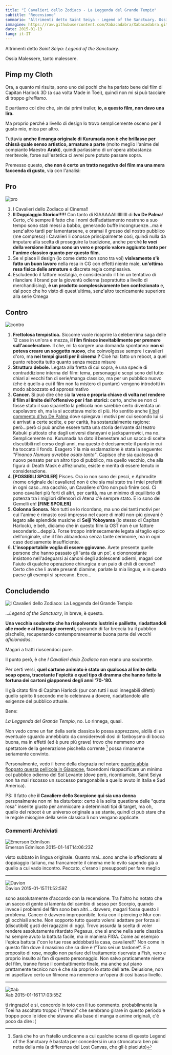 ```yaml
---
title: "I Cavalieri dello Zodiaco - La Leggenda del Grande Tempio"
subtitle: "Recensione"
sommario: "Altrimenti detto Saint Seiya - Legend of the Sanctuary. Ossia Malessere, tanto malessere."
immagine: https://raw.githubusercontent.com/Xabacadabra/Xabacadabra.github.io/master/images/legend-of-the-sanctuary.jpg
date: 2015-01-13
lang: it-IT
---
```


Altrimenti detto _Saint Seiya: Legend of the Sanctuary._

Ossia Malessere, tanto malessere.

## Pimp my Cloth

Ora, a quanto mi risulta, sono uno dei pochi che ha parlato bene del film di Capitan Harlock 3D (a sua volta Made in Toei), quindi non mi si può tacciare di troppo _girellismo_.

E partiamo col dire che, sin dai primi trailer, **io, a questo film, non davo una lira.**

Ma proprio perché a livello di design lo trovo semplicemente osceno per il gusto mio, mica per altro.

Tuttavia **anche il manga originale di Kurumada non è che brillasse per chissà quale senso artistico, armature a parte** (molto meglio l'anime del compianto Maestro **Araki**), quindi parlassimo di un'opera abbastanza meritevole, forse sull'estetica ci avrei pure potuto passare sopra.

Premesso questo, **che non è certo un tratto negativo del film ma una mera faccenda di gusto**, via con l'analisi:

## Pro

<img src='https://4.bp.blogspot.com/-qSEZBiis85o/VLVe-HPjLMI/AAAAAAAALTQ/5KEEIReCYvA/s1600/4281.jpg' alt='pro'>

1. I Cavalieri dello Zodiaco al Cinema!!
2. **Il Doppiaggio Storico!!!!!** Con tanto di KIAAAAAIIIIIIIIIII di **Ivo De Palma**! Certo, c'è sempre il fatto che i nomi dell'adattamento nostrano a suo tempo sono stati messi a babbo, generando buffe incongruenze...ma è senz'altro tardi per lamentarsene, e oramai il grosso del nostro pubblico (me compreso) i Cavalieri li conosce principalmente così, quindi nulla da imputare alla scelta di proseguire la tradizione, anche perché **le voci della versione italiana sono un vero e proprio valore aggiunto tanto per l'anime classico quanto per questo film.**
3. Se vi piace il design (io come detto non sono tra voi) **visivamente s'è fatto un buon lavoro** nella resa in CG con effetti niente male, **un'ottima resa fisica delle armature** e discreta regia complessiva.
4. Escludendo il fattore nostalgia, e considerando il film un tentativo di rilanciare il brand per la gioventù odierna (soprattutto a livello di merchandising), **è un prodotto complessivamente ben confezionato** e, dal poco che ho visto di quest'ultima, senz'altro tecnicamente superiore alla serie Omega

## Contro

<img src='https://2.bp.blogspot.com/-4XKRcIqHBf4/VLVfGXvVJNI/AAAAAAAALTY/QuIWJnQcFzk/s1600/4282.jpg' alt='contro'>

1. **Frettolosa tempistica.** Siccome vuole ricoprire la celeberrima saga delle 12 case in un'ora e mezza, **il film finisce inevitabilmente per premere sull'acceleratore.** Il che, mi fa sorgere una domanda spontanea: **non si poteva creare un soggetto nuovo**, che coinvolgesse sempre i cavalieri d'oro, ma **nei tempi giusti per il cinema ?** Cioè hai fatto un reboot, a quel punto rebootta tutto quanto senza mezze misure
2. **Struttura debole.** Legata alla fretta di cui sopra, è una specie di contraddizione interna del film: tema, personaggi e scopi sono del tutto chiari ai vecchi fan di serie/manga classico, ma per un pubblico nuovo (che è quello a cui il film non fa mistero di puntare) vengono introdotti in modo abbozzato ed approssimativo
3. **Cancer.** Si può dire che sia **la vera e propria chiave di volta nel rendere il film al limite dell'offensivo per i fan storici:** certo, anche se non ci fosse stato il suo siparietto la pellicola non sarebbe certo diventata un capolavoro eh, ma la si accettava molto di più. Ho sentito anche [il bel commento d'Ivo De Palma](https://www.youtube.com/watch?v=BWN1cM8Jgmk) dove spiegava i motivi per cui secondo lui si è arrivati a certe scelte, e per carità, ha sostanzialmente ragione: però...però ci può anche essere tutta una storia derivante dal teatro Kabuki piuttosto che dagli universi disneyani e jacksparrowici, ma no. Semplicemente no. Kurumada ha dato il benestare ad un sacco di scelte discutibili nel corso degli anni, ma questo è decisamente il punto in cui ha toccato il fondo. Esagero ? la mia esclamazione è stata la seguente: _"Financo Nomura avrebbe osato tanto"_. Capisco che sia qualcosa di nuovo pensato per un altro tipo di pubblico, ma quello vecchio, che alla figura di Death Mask è affezionato, esiste e merita di essere tenuto in considerazione.
4. **[POSSIBILI SPOILER]** Pisces. Ora io non sono dei pesci, e Aphrodite (nome originale del cavaliere) non è che sia mai stato tra i miei preferiti in ogni caso...ma cacchio, un Cavaliere d'Oro non può finire così. Ci sono cavalieri più forti di altri, per carità, ma un minimo di equilibrio di potenza tra i migliori difensori di Atena c'è sempre stato. E io sono dei Gemelli eh! **[FINE SPOILER]**
5. **Colonna Sonora.** Non tutti se lo ricordano, ma uno dei tanti motivi per cui l'anime è rimasto così impresso nel cuore di molti non-più giovani è legato alle splendide musiche di **Seiji Yokoyama** (lo stesso di Capitan Harlock), e beh, diciamo che in questo film la OST non è un fattore secondario...deppiù. Forse troppo intrinsecamente legata al taglio epico dell'originale, che il film abbandona senza tante cerimonie, ma in ogni caso decisamente insufficiente.
6. **L'insopportabile voglia di essere ggiovane.** Avete presente quelle persone che hanno passato gli 'anta da un po', e ciononostante insistono nell'adeguarsi ai canoni degli adolescenti odierni, magari con l'aiuto di qualche operazione chirurgica e un paio di chili di cerone? Certo che che li avete presenti diamine, parlate la mia lingua, e in questo paese gli esempi si sprecano. Ecco...

## Concludendo

<img src='https://2.bp.blogspot.com/-rUBT9ci7olM/VLVfOto11vI/AAAAAAAALTg/45BOPy32zD0/s1600/grande%2Btempio.jpg' alt='I Cavalieri dello Zodiaco: La Leggenda del Grande Tempio'>

 ..._Legend of the Sanctuary_, in breve, è questo.

**Una vecchia soubrette che ha rispolverato lustrini e paillette, riadattandoli alle mode e ai linguaggi correnti**, sperando di far breccia tra il pubblico pischello, recuperando contemporaneamente buona parte dei vecchi _aficionados_.

Magari a tratti riuscendoci pure.

Il punto però, è che _I Cavalieri dello Zodiaco_ non erano una soubrette.

Per certi versi, **quel cartone animato è stato un qualcosa al limite della soap opera, tracotante l'epicità e quel tipo di dramma che hanno fatto la fortuna dei cartoni giapponesi degli anni '70-'80.**

Il già citato film di Capitan Harlock (pur con tutti i suoi innegabili difetti) quello spirito lì secondo me lo celebrava a dovere, riadattandolo alle esigenze del pubblico attuale.

Bene:

_La Leggenda del Grande Tempio_, no. Lo rinnega, quasi.

Non vedo come un fan della serie classica lo possa apprezzare, aldilà di un eventuale sguardo annebbiato da considerevoli dosi di fanboysmo di bocca buona, ma in effetti (ed è pure più grave) trovo che nemmeno uno spettatore della generazione pischella corrente [^corrente] possa rimanerne seriamente convinto.

[^corrente]: Sarà che ho un fratello undicenne a cui qualche scena di questo Legend of the Sanctuary è bastata per concedersi in una stroncatura ben più netta della mia (a differenza del Lost Canvas, che gli è piaciuto)

Personalmente, vedo il bene della disgrazia nel notare [quanto abbia floppato questa pellicola in Giappone](https://myanimelist.net/forum/?topicid=1216595), facendomi riappacificare un minimo col pubblico odierno del Sol Levante (dove però, ricordiamolo, Saint Seiya non ha mai riscosso un successo paragonabile a quello avuto in Italia e Sud America).

PS: Il fatto che **il Cavaliere dello Scorpione qui sia una donna** personalmente non mi ha disturbato: certo è la solita questione delle "quote rosa" inserite giusto per ammiccare a determinati tipi di target, ma oh, quello del reboot è un universo originale a se stante, quindi ci può stare che le regole misogine della serie classica lì non vengano applicate.

<h3> Commenti Archiviati </h3>

<article id="fc8825da-7fce-4333-abc2-f7721cc547ea">

<div class="comment__avatar-wrapper">
    <img class="comment__avatar" src="https://www.gravatar.com/avatar/2113a7fa96e6d98ce03cf4c31cffa8e2?d=mm&s=80" alt="Emerson Edmilson">
</div>
<div class="comment__author">
    Emerson Edmilson
    <span class="comment__date">
        2015-01-14T14:06:23Z
    </span>
</div>
<p class="comment__body">
visto subbato in lingua originale. Quanto mai...sono anche io affezionato al doppiaggio italiano, ma francamente il cinema me lo evito sapendo già a quello a cui vado incontro. Peccato, c'erano i presupposti per fare meglio</p>

<hr class="comment__hr">

<div class="comment__avatar-wrapper">
    <img class="comment__avatar" src="https://www.gravatar.com/avatar/F708122C6D287B1094D41FADE19018AF?d=mm&s=80" alt="Davion">
</div>
<div class="comment__author">
    Davion
    <span class="comment__date">
        2015-01-15T11:52:59Z
    </span>
</div>
<p class="comment__body">
sono assolutamente d'accordo con la recensione. Tra l'altro ho notato che un sacco di gente si lamenta del cambio di sesso per Scorpio, quando invece i problemi del film sono ben altri... davvero, magari fosse questo il problema. Cancer è davvero improponibile. Ioria con il piercing e Mur con gli occhiali anche. Non sopporto tutto questo volersi adattare per forza ai (discutibili) gusti dei ragazzini di oggi. Trovo assurda la scelta di voler rendere assolutamente ritardato Pegasus, che sì anche nella serie classica ha sempre avuto la battuta facile, ma in maniera FIGA. Come ad esempio l'epica battuta \"con le tue rose addobbati la casa, cavaliere!\" Non come in questo film dove il massimo che sa dire è \"Toro sei un tardone\". E a proposito di rose, meglio non parlare del trattamento riservato a Fish, vero e proprio insulto ai fan di questo personaggio. Non salvo praticamente niente del film, tranne forse il combattimento finale, ma anche sul piano prettamente tecnico non è che sia proprio lo stato dell'arte. Delusione, non mi aspettavo certo un filmone ma nemmeno un'opera di così basso livello.</p>

<hr class="comment__hr">

  <div class="comment__avatar-wrapper">
    <img class="comment__avatar" src="https://www.gravatar.com/avatar/bd18ddb59d2288eca9e2231dce46bf42?d=mm&s=80" alt="Xab">
  </div>
    <div class="comment__author">
    Xab
    <span class="comment__date">
        2015-01-16T17:03:55Z
    </span>
  </div>
    <p class="comment__body">
    ti ringrazio! e si, concordo in toto con il tuo commento. probabilmente la Toei ha ascoltato troppo i \"trend\" che sembrano girare in questo periodo e troppo poco le idee che stavano alla base di manga e anime originali, c'è poco da dire :(
    </p>

</article>
